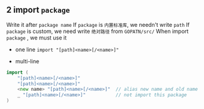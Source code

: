 ## 2 import `package`
Write it after `package name` 
If `package` is `内置标准库`, we needn't write `path` 
If `package` is custom, we need write `绝对路径` from `GOPATN/src/` 
When import `package` , we must use it

* one line
`import "[path]<name>[/<name>]"` 

* multi-line
```go
import (
	"[path]<name>[/<name>]"
	"[path]<name>[/<name>]"
	<new name> "[path]<name>[/<name>]"	// alias new name and old name can't be use 
	_ "[path]<name>[/<name>]"			// not import this package
)
```

